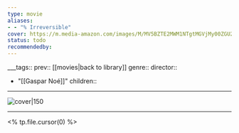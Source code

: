 ```yaml
---
type: movie
aliases:
- - "% Irreversible"
cover: https://m.media-amazon.com/images/M/MV5BZTE2MWM1NTgtMGVjMy00ZGU2LWE4YTUtNTRlNWRhZWE2NmM0XkEyXkFqcGc@._V1_SX300.jpg
status: todo
recommendedby:
---
```

___tags:: prev:: [[movies|back to library]]
genre::
director:: 
  - "[[Gaspar Noé]]"
children::
___
![cover|150](https://m.media-amazon.com/images/M/MV5BZTE2MWM1NTgtMGVjMy00ZGU2LWE4YTUtNTRlNWRhZWE2NmM0XkEyXkFqcGc@._V1_SX300.jpg)
___
<% tp.file.cursor(0) %>
